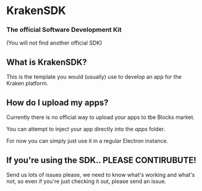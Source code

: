 # KrakenSDK
### The official Software Development Kit
(You will not find another official SDK)

## What is KrakenSDK?
This is the template you would (usually) use to develop an app for the Kraken platform.

## How do I upload my apps?
Currently there is no official way to upload your apps to tbe Blocks market.

You can attempt to inject your app directly into the *apps* folder.

For now you can simply just use it in a regular Electron instance.

## If you're using the SDK.. PLEASE CONTIRUBUTE!
Send us lots of issues please, we need to know what's working and what's not, so even if you're just checking it out, please send an issue.
